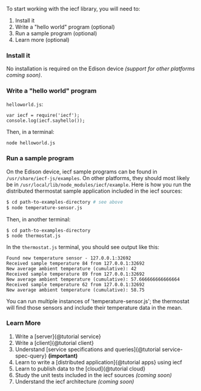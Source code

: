 To start working with the iecf library, you will need to:

  1. Install it
  2. Write a "hello world" program (optional)
  3. Run a sample program (optional)
  4. Learn more (optional)

### Install it

No installation is required on the Edison device *(support for other platforms coming soon)*.

### Write a "hello world" program

`helloworld.js`:

```
var iecf = require('iecf');
console.log(iecf.sayhello());
```

Then, in a terminal:

```bash
node helloworld.js
```

### Run a sample program

On the Edison device, iecf sample programs can be found in `/usr/share/iecf-js/examples`. On
other platforms, they should most likely be in `/usr/local/lib/node_modules/iecf/example`. Here is how you
run the distributed thermostat sample application included in the iecf sources:

```bash
$ cd path-to-examples-directory # see above
$ node temperature-sensor.js
```

Then, in another terminal:

```
$ cd path-to-examples-directory
$ node thermostat.js
```

In the `thermostat.js` terminal, you should see output like this:

```
Found new temperature sensor - 127.0.0.1:32692
Received sample temperature 84 from 127.0.0.1:32692
New average ambient temperature (cumulative): 42
Received sample temperature 89 from 127.0.0.1:32692
New average ambient temperature (cumulative): 57.666666666666664
Received sample temperature 62 from 127.0.0.1:32692
New average ambient temperature (cumulative): 58.75
```
You can run multiple instances of 'temperature-sensor.js'; the thermostat will find those sensors and
include their temperature data in the mean.

### Learn More

1. Write a [server]{@tutorial service}
1. Write a [client]{@tutorial client}
1. Understand [service specifications and queries]{@tutorial service-spec-query} **(important)**
1. Learn to write a [distributed application]{@tutorial apps} using iecf
1. Learn to publish data to the [cloud]{@tutorial cloud}
1. Study the unit tests included in the iecf sources *(coming soon)*
1. Understand the iecf architecture *(coming soon)*
